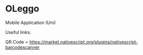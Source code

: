 # OLeggo
Mobile Application (Uni)

Useful links:

QR Code = https://market.nativescript.org/plugins/nativescript-barcodescanner

